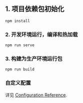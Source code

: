 ## 1. 项目依赖包初始化
```
npm install
```
### 2. 开发环境运行，编译和热加载
```
npm run serve
```
### 3. 构建为生产环境运行包
```
npm run build
```

### 自定义配置
详见 [Configuration Reference](https://cli.vuejs.org/config/).

